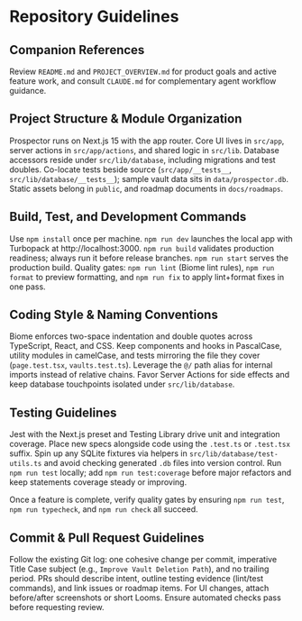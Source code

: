 # Repository Guidelines

## Companion References
Review `README.md` and `PROJECT_OVERVIEW.md` for product goals and active feature work, and consult `CLAUDE.md` for complementary agent workflow guidance.

## Project Structure & Module Organization
Prospector runs on Next.js 15 with the app router. Core UI lives in `src/app`, server actions in `src/app/actions`, and shared logic in `src/lib`. Database accessors reside under `src/lib/database`, including migrations and test doubles. Co-locate tests beside source (`src/app/__tests__`, `src/lib/database/__tests__`); sample vault data sits in `data/prospector.db`. Static assets belong in `public`, and roadmap documents in `docs/roadmaps`.

## Build, Test, and Development Commands
Use `npm install` once per machine. `npm run dev` launches the local app with Turbopack at http://localhost:3000. `npm run build` validates production readiness; always run it before release branches. `npm run start` serves the production build. Quality gates: `npm run lint` (Biome lint rules), `npm run format` to preview formatting, and `npm run fix` to apply lint+format fixes in one pass.

## Coding Style & Naming Conventions
Biome enforces two-space indentation and double quotes across TypeScript, React, and CSS. Keep components and hooks in PascalCase, utility modules in camelCase, and tests mirroring the file they cover (`page.test.tsx`, `vaults.test.ts`). Leverage the `@/` path alias for internal imports instead of relative chains. Favor Server Actions for side effects and keep database touchpoints isolated under `src/lib/database`.

## Testing Guidelines
Jest with the Next.js preset and Testing Library drive unit and integration coverage. Place new specs alongside code using the `.test.ts` or `.test.tsx` suffix. Spin up any SQLite fixtures via helpers in `src/lib/database/test-utils.ts` and avoid checking generated `.db` files into version control. Run `npm run test` locally; add `npm run test:coverage` before major refactors and keep statements coverage steady or improving.

Once a feature is complete, verify quality gates by ensuring `npm run test`, `npm run typecheck`, and `npm run check` all succeed.

## Commit & Pull Request Guidelines
Follow the existing Git log: one cohesive change per commit, imperative Title Case subject (e.g., `Improve Vault Deletion Path`), and no trailing period. PRs should describe intent, outline testing evidence (lint/test commands), and link issues or roadmap items. For UI changes, attach before/after screenshots or short Looms. Ensure automated checks pass before requesting review.
